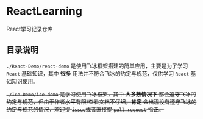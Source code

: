<!--
 * @Description: 
 * @version: 
 * @Author: sdu-gyf
 * @Date: 2021-01-12 19:47:02
 * @LastEditors: sdu-gyf
 * @LastEditTime: 2021-01-21 21:04:51
-->
# ReactLearning
 React学习记录仓库

## 目录说明
`./React-Demo/react-demo` 是使用飞冰框架搭建的简单应用，主要是为了学习 `React` 基础知识，其中 **很多** 用法并不符合飞冰的约定与规范，仅供学习 `React` 基础知识使用。

~~`./Ice-Demo/ice-demo` 是学习使用飞冰框架，其中 **大多数情况下** 都会遵守飞冰的约定与规范，但由于作者水平有限/查看文档不仔细，**肯定** 会出现没有遵守飞冰的约定与规范的情况，欢迎提 `issue`或者直接提 `pull request` 指正。~~